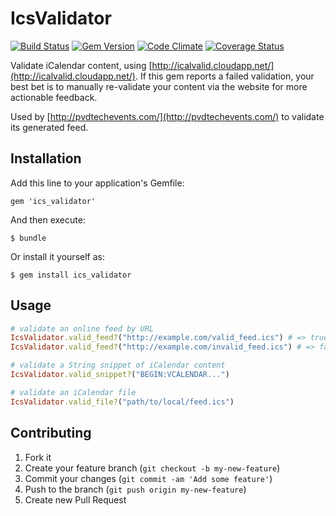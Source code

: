 # IcsValidator

[![Build Status](https://travis-ci.org/PVDTechEvents/ics_validator.png?branch=master)](https://travis-ci.org/PVDTechEvents/ics_validator)
[![Gem Version](https://badge.fury.io/rb/ics_validator.png)](http://badge.fury.io/rb/ics_validator)
[![Code Climate](https://codeclimate.com/github/PVDTechEvents/ics_validator.png)](https://codeclimate.com/github/PVDTechEvents/ics_validator)
[![Coverage Status](https://coveralls.io/repos/PVDTechEvents/ics_validator/badge.png)](https://coveralls.io/r/PVDTechEvents/ics_validator)

Validate iCalendar content, using [http://icalvalid.cloudapp.net/](http://icalvalid.cloudapp.net/).
If this gem reports a failed validation, your best bet is to manually re-validate your content via the website for more actionable feedback.

Used by [http://pvdtechevents.com/](http://pvdtechevents.com/) to validate its generated feed.


## Installation

Add this line to your application's Gemfile:

    gem 'ics_validator'

And then execute:

    $ bundle

Or install it yourself as:

    $ gem install ics_validator

## Usage

```ruby
# validate an online feed by URL
IcsValidator.valid_feed?("http://example.com/valid_feed.ics") # => true
IcsValidator.valid_feed?("http://example.com/invalid_feed.ics") # => false

# validate a String snippet of iCalendar content
IcsValidator.valid_snippet?("BEGIN:VCALENDAR...")

# validate an iCalendar file
IcsValidator.valid_file?("path/to/local/feed.ics")
```

## Contributing

1. Fork it
2. Create your feature branch (`git checkout -b my-new-feature`)
3. Commit your changes (`git commit -am 'Add some feature'`)
4. Push to the branch (`git push origin my-new-feature`)
5. Create new Pull Request
